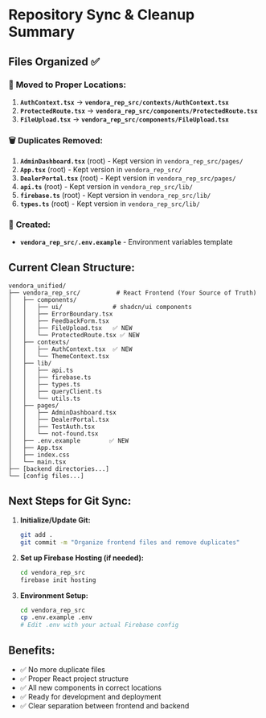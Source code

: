 # Repository Sync & Cleanup Summary

## Files Organized ✅

### 🔄 **Moved to Proper Locations:**
1. **`AuthContext.tsx`** → **`vendora_rep_src/contexts/AuthContext.tsx`**
2. **`ProtectedRoute.tsx`** → **`vendora_rep_src/components/ProtectedRoute.tsx`**
3. **`FileUpload.tsx`** → **`vendora_rep_src/components/FileUpload.tsx`**

### 🗑️ **Duplicates Removed:**
1. **`AdminDashboard.tsx`** (root) - Kept version in `vendora_rep_src/pages/`
2. **`App.tsx`** (root) - Kept version in `vendora_rep_src/`
3. **`DealerPortal.tsx`** (root) - Kept version in `vendora_rep_src/pages/`
4. **`api.ts`** (root) - Kept version in `vendora_rep_src/lib/`
5. **`firebase.ts`** (root) - Kept version in `vendora_rep_src/lib/`
6. **`types.ts`** (root) - Kept version in `vendora_rep_src/lib/`

### 📁 **Created:**
- **`vendora_rep_src/.env.example`** - Environment variables template

## Current Clean Structure:

```
vendora_unified/
├── vendora_rep_src/          # React Frontend (Your Source of Truth)
│   ├── components/
│   │   ├── ui/              # shadcn/ui components
│   │   ├── ErrorBoundary.tsx
│   │   ├── FeedbackForm.tsx
│   │   ├── FileUpload.tsx   ✅ NEW
│   │   └── ProtectedRoute.tsx ✅ NEW
│   ├── contexts/
│   │   ├── AuthContext.tsx  ✅ NEW
│   │   └── ThemeContext.tsx
│   ├── lib/
│   │   ├── api.ts
│   │   ├── firebase.ts
│   │   ├── types.ts
│   │   ├── queryClient.ts
│   │   └── utils.ts
│   ├── pages/
│   │   ├── AdminDashboard.tsx
│   │   ├── DealerPortal.tsx
│   │   ├── TestAuth.tsx
│   │   └── not-found.tsx
│   ├── .env.example        ✅ NEW
│   ├── App.tsx
│   ├── index.css
│   └── main.tsx
├── [backend directories...]
└── [config files...]
```

## Next Steps for Git Sync:

1. **Initialize/Update Git:**
   ```bash
   git add .
   git commit -m "Organize frontend files and remove duplicates"
   ```

2. **Set up Firebase Hosting (if needed):**
   ```bash
   cd vendora_rep_src
   firebase init hosting
   ```

3. **Environment Setup:**
   ```bash
   cd vendora_rep_src
   cp .env.example .env
   # Edit .env with your actual Firebase config
   ```

## Benefits:
- ✅ No more duplicate files
- ✅ Proper React project structure
- ✅ All new components in correct locations
- ✅ Ready for development and deployment
- ✅ Clear separation between frontend and backend